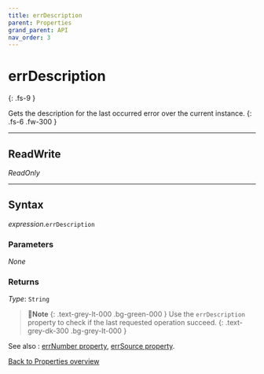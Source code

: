 ```yaml
---
title: errDescription
parent: Properties
grand_parent: API
nav_order: 3
---
```


# errDescription
{: .fs-9 }

Gets the description for the last occurred error over the current instance.
{: .fs-6 .fw-300 }

---

## ReadWrite

_ReadOnly_

---

## Syntax

*expression*.`errDescription`

### Parameters

_None_

### Returns

*Type*: `String`

>📝**Note**
>{: .text-grey-lt-000 .bg-green-000 }
>Use the `errDescription` property to check if the last requested operation succeed.
{: .text-grey-dk-300 .bg-grey-lt-000 }

See also
: [errNumber property](https://ws-garcia.github.io/VBA-CSV-interface/api/properties/errnumber.html), [errSource property](https://ws-garcia.github.io/VBA-CSV-interface/api/properties/errsource.html).


[Back to Properties overview](https://ws-garcia.github.io/VBA-CSV-interface/api/properties/)
